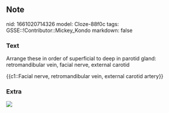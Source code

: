 ## Note
nid: 1661020714326
model: Cloze-88f0c
tags: GSSE::!Contributor::Mickey_Kondo
markdown: false

### Text
Arrange these in order of superficial to deep in parotid gland:
retromandibular vein, facial nerve, external carotid
<div>
  {{c1::Facial nerve, retromandibular vein, external carotid
  artery}}
</div>

### Extra
<img src="070417_0853_ParotidGlan3.jpg">
